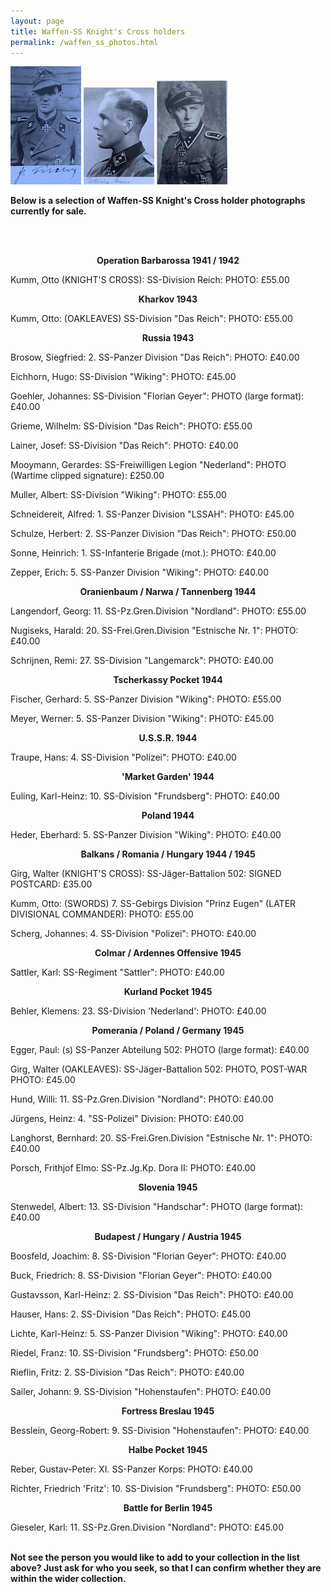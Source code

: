 ```yaml
---
layout: page
title: Waffen-SS Knight's Cross holders
permalink: /waffen_ss_photos.html
---
```


<div id="axisforces">
<p float="left">
<img src="./assets/Fischer SS.jpeg"/>
<img src="./assets/Grieme.jpeg"/>
<img src="./assets/Lainer.jpeg"/>
<br />  
<p><b>Below is a selection of Waffen-SS Knight's Cross holder photographs currently for sale.</b></p>
<br />
<br />
<p><b><center>Operation Barbarossa 1941 / 1942</center></b></p>
<p>Kumm,	Otto (KNIGHT'S CROSS):	SS-Division Reich:	PHOTO: £55.00
<br />
<p><b><center>Kharkov 1943</center></b></p>
<p>Kumm,	Otto:	(OAKLEAVES) SS-Division "Das Reich":	PHOTO: £55.00
<br />  
<p><b><center>Russia 1943</center></b></p>    
<p>Brosow,	Siegfried: 2. SS-Panzer Division "Das Reich":	PHOTO: £40.00  
<p>Eichhorn,	Hugo:	SS-Division "Wiking":	PHOTO: £45.00
<p>Goehler,	Johannes:	SS-Division "Florian Geyer":	PHOTO (large format): £40.00
<p>Grieme,	Wilhelm:	SS-Division "Das Reich":	PHOTO: £55.00
<p>Lainer,	Josef:	SS-Division "Das Reich":	PHOTO: £40.00
<p>Mooymann,	Gerardes:	SS-Freiwilligen Legion  "Nederland":	PHOTO (Wartime clipped signature): £250.00
<p>Muller,	Albert:	SS-Division "Wiking":	PHOTO: £55.00
<p>Schneidereit,	Alfred:	1. SS-Panzer Division "LSSAH":	PHOTO: £45.00
<p>Schulze,	Herbert: 2. SS-Panzer Division "Das Reich":	PHOTO: £50.00 
<p>Sonne,	Heinrich: 1. SS-Infanterie Brigade (mot.):	PHOTO: £40.00    
<p>Zepper,	Erich:	5. SS-Panzer Division "Wiking":	PHOTO: £40.00 
<br />   
<p><b><center>Oranienbaum / Narwa / Tannenberg 1944</center></b></p>  
<p>Langendorf,	Georg:	11. SS-Pz.Gren.Division "Nordland":	PHOTO: £55.00
<p>Nugiseks,	Harald:	20. SS-Frei.Gren.Division "Estnische Nr. 1":	PHOTO: £40.00
<p>Schrijnen,	Remi:	27. SS-Division "Langemarck":	PHOTO: £40.00
<br />  
<p><b><center>Tscherkassy Pocket 1944</center></b></p>
<p>Fischer,	Gerhard:	5. SS-Panzer Division "Wiking":	PHOTO: £55.00 
<p>Meyer,	Werner:	5. SS-Panzer Division "Wiking":	PHOTO: £45.00 
<br /> 
<p><b><center>U.S.S.R. 1944</center></b></p>  
<p>Traupe,	Hans:	4. SS-Division "Polizei":	PHOTO: £40.00  
<br /> 
<p><b><center>'Market Garden' 1944</center></b></p>  
<p>Euling,	Karl-Heinz:	10. SS-Division "Frundsberg":	PHOTO: £40.00
<br />    
<p><b><center>Poland 1944</center></b></p>
<p>Heder,	Eberhard:	5. SS-Panzer Division "Wiking":	PHOTO: £40.00 
<br />  
<p><b><center>Balkans / Romania / Hungary 1944 / 1945</center></b></p> 
<p>Girg,	Walter (KNIGHT'S CROSS): SS-Jäger-Battalion 502:	SIGNED POSTCARD:	£35.00
<p>Kumm,	Otto:	(SWORDS) 7. SS-Gebirgs Division "Prinz Eugen" (LATER DIVISIONAL COMMANDER):	PHOTO: £55.00
<p>Scherg,	Johannes:	4. SS-Division "Polizei":	PHOTO: £40.00
<br />  
<p><b><center>Colmar / Ardennes Offensive 1945</center></b></p>  
<p>Sattler,	Karl:	SS-Regiment "Sattler":	PHOTO: £40.00
<br />  
<p><b><center>Kurland Pocket 1945</center></b></p>  
<p>Behler,	Klemens:	23. SS-Division 'Nederland':	PHOTO: £40.00
<br />  
<p><b><center>Pomerania / Poland / Germany 1945</center></b></p>  
<p>Egger,	Paul:	(s) SS-Panzer Abteilung 502:	PHOTO (large format): £40.00
<p>Girg,	Walter (OAKLEAVES): SS-Jäger-Battalion 502:	PHOTO, POST-WAR PHOTO:	£45.00
<p>Hund,	Willi:	11. SS-Pz.Gren.Division "Nordland": PHOTO: £40.00 
<p>Jürgens,	Heinz: 4. "SS-Polizei" Division:	PHOTO:	£40.00
<p>Langhorst,	Bernhard:	20. SS-Frei.Gren.Division "Estnische Nr. 1":	PHOTO: £40.00
<p>Porsch,	Frithjof Elmo:	SS-Pz.Jg.Kp. Dora II: PHOTO: £40.00 
<br />  
<p><b><center>Slovenia 1945</center></b></p>  
<p>Stenwedel,	Albert:	13. SS-Division "Handschar":	PHOTO (large format): £40.00
<br />  
<p><b><center>Budapest / Hungary / Austria 1945</center></b></p>  
<p>Boosfeld,	Joachim:	8. SS-Division "Florian Geyer":	PHOTO: £40.00
<p>Buck,	Friedrich:	8. SS-Division "Florian Geyer":	PHOTO: £40.00
<p>Gustavsson,	Karl-Heinz:	2. SS-Division "Das Reich":	PHOTO: £40.00  
<p>Hauser,	Hans:	2. SS-Division "Das Reich": PHOTO: £45.00 
<p>Lichte,	Karl-Heinz:	5. SS-Panzer Division "Wiking":	PHOTO: £40.00
<p>Riedel,	Franz:	10. SS-Division "Frundsberg":	PHOTO: £50.00
<p>Rieflin,	Fritz:	2. SS-Division "Das Reich":	PHOTO: £40.00  
<p>Sailer,	Johann:	9. SS-Division "Hohenstaufen":	PHOTO: £40.00
<br />  
<p><b><center>Fortress Breslau 1945</center></b></p>  
<p>Besslein,	Georg-Robert:	9. SS-Division "Hohenstaufen":	PHOTO: £40.00  
<br />  
<p><b><center>Halbe Pocket 1945</center></b></p>  
<p>Reber,	Gustav-Peter:	XI. SS-Panzer Korps:	PHOTO: £40.00
<p>Richter,	Friedrich 'Fritz':	10. SS-Division "Frundsberg":	PHOTO: £50.00  
<br />
<p><b><center>Battle for Berlin 1945</center></b></p>  
<p>Gieseler,	Karl:	11. SS-Pz.Gren.Division "Nordland":	PHOTO: £45.00
<br />
<br />   
<p><b><centre>Not see the person you would like to add to your collection in the list above? Just ask for who you seek, so that I can confirm whether they are within the wider collection.
